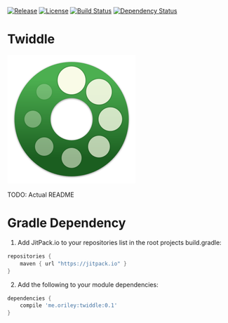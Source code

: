 [![Release](https://jitpack.io/v/com.github.oriley-me/twiddle.svg)](https://jitpack.io/#com.github.oriley-me/twiddle) [![License](https://img.shields.io/badge/license-Apache%202.0-blue.svg)](http://www.apache.org/licenses/LICENSE-2.0) [![Build Status](https://travis-ci.org/oriley-me/twiddle.svg?branch=master)](https://travis-ci.org/oriley-me/twiddle) [![Dependency Status](https://www.versioneye.com/user/projects/5709149afcd19a00415b100f/badge.svg?style=flat)](https://www.versioneye.com/user/projects/5709149afcd19a00415b100f)

# Twiddle
![Logo](artwork/icon.png)

TODO: Actual README

# Gradle Dependency

1. Add JitPack.io to your repositories list in the root projects build.gradle:

```gradle
repositories {
    maven { url "https://jitpack.io" }
}
```

2. Add the following to your module dependencies:

```gradle
dependencies {
    compile 'me.oriley:twiddle:0.1'
}
```

